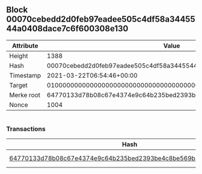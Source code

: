 ## Block 00070cebedd2d0feb97eadee505c4df58a3445544a0408dace7c6f600308e130

Attribute | Value
--- | ---
Height | 1388
Hash | 00070cebedd2d0feb97eadee505c4df58a3445544a0408dace7c6f600308e130
Timestamp | 2021-03-22T06:54:46+00:00
Target | 0100000000000000000000000000000000000000000000000000000000000000
Merke root | 64770133d78b08c67e4374e9c64b235bed2393be4c8be569ba0135ae0bfb39b0
Nonce | 1004

```

```

### Transactions

Hash | Amount
--- | ---
[64770133d78b08c67e4374e9c64b235bed2393be4c8be569ba0135ae0bfb39b0](64770133d78b08c67e4374e9c64b235bed2393be4c8be569ba0135ae0bfb39b0.md) | 10.00000000 SKEPTI 
